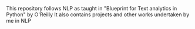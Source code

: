 This repository follows NLP as taught in "Blueprint for Text analytics in Python" by O'Reilly 
It also contains projects and other works undertaken by me in NLP 
